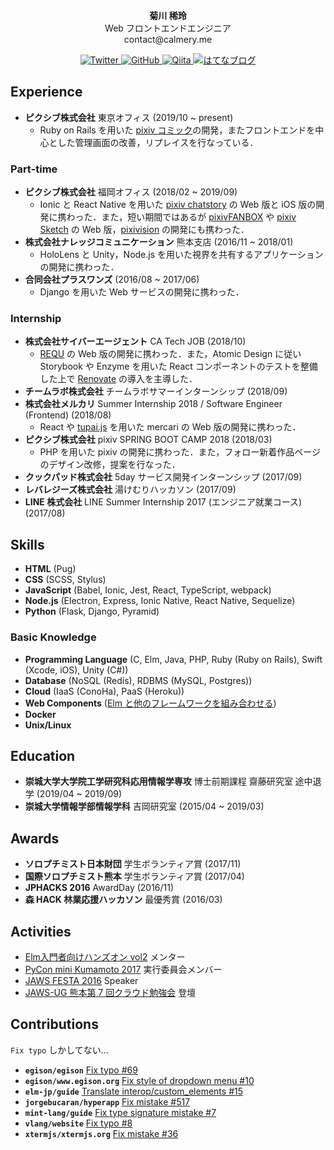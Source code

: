 <p align="center">
  <b>菊川 稀玲</b><br />
  Web フロントエンドエンジニア<br />
  contact@calmery.me
</p>

<p align="center">
  <a href="https://twitter.com/calmeryme">
    <img src="https://img.shields.io/badge/Twitter-%40calmeryme-blue" alt="Twitter" />
  </a>
  <a href="https://github.com/calmery">
    <img src="https://img.shields.io/badge/GitHub-calmery-lightgrey" alt="GitHub" />
  </a>
  <a href="https://qiita.com/calmery">
    <img src="https://img.shields.io/badge/Qiita-calmery-green" alt="Qiita" />
  </a>
  <a href="http://calmery.hatenablog.com">
    <img src="https://img.shields.io/badge/はてなブログ-calmery-yellow" alt="はてなブログ" />
  </a>
</p>

## Experience

- **ピクシブ株式会社** 東京オフィス (2019/10 ~ present)
  - Ruby on Rails を用いた [pixiv コミック](https://comic.pixiv.net/)の開発，またフロントエンドを中心とした管理画面の改善，リプレイスを行なっている．

### Part-time

- **ピクシブ株式会社** 福岡オフィス (2018/02 ~ 2019/09)
  - Ionic と React Native を用いた [pixiv chatstory](https://chatstory.pixiv.net/) の Web 版と iOS 版の開発に携わった．また，短い期間ではあるが [pixivFANBOX](https://www.pixiv.net/fanbox) や [pixiv Sketch](https://sketch.pixiv.net/) の Web 版，[pixivision](https://www.pixivision.net/) の開発にも携わった．
- **株式会社ナレッジコミュニケーション** 熊本支店 (2016/11 ~ 2018/01)
  - HoloLens と Unity，Node.js を用いた視界を共有するアプリケーションの開発に携わった．
- **合同会社プラスワンズ** (2016/08 ~ 2017/06)
  - Django を用いた Web サービスの開発に携わった．

### Internship

- **株式会社サイバーエージェント** CA Tech JOB (2018/10)
  - [REQU](https://requ.ameba.jp/) の Web 版の開発に携わった．また，Atomic Design に従い Storybook や Enzyme を用いた React コンポーネントのテストを整備した上で [Renovate](https://renovatebot.com/) の導入を主導した．
- **チームラボ株式会社** チームラボサマーインターンシップ (2018/09)
- **株式会社メルカリ** Summer Internship 2018 / Software Engineer (Frontend) (2018/08)
  - React や [tupai.js](http://tupaijs.com/) を用いた mercari の Web 版の開発に携わった．
- **ピクシブ株式会社** pixiv SPRING BOOT CAMP 2018 (2018/03)
  - PHP を用いた pixiv の開発に携わった．また，フォロー新着作品ページのデザイン改修，提案を行なった．
- **クックパッド株式会社** 5day サービス開発インターンシップ (2017/09)
- **レバレジーズ株式会社** 湯けむりハッカソン (2017/09)
- **LINE 株式会社** LINE Summer Internship 2017 (エンジニア就業コース) (2017/08)

## Skills

- **HTML** (Pug)
- **CSS** (SCSS, Stylus)
- **JavaScript** (Babel, Ionic, Jest, React, TypeScript, webpack)
- **Node.js** (Electron, Express, Ionic Native, React Native, Sequelize)
- **Python** (Flask, Django, Pyramid)

### Basic Knowledge

- **Programming Language** (C, Elm, Java, PHP, Ruby (Ruby on Rails), Swift (Xcode, iOS), Unity (C#))
- **Database** (NoSQL (Redis), RDBMS (MySQL, Postgres))
- **Cloud** (IaaS (ConoHa), PaaS (Heroku))
- **Web Components** ([Elm と他のフレームワークを組み合わせる](https://qiita.com/calmery/items/d85e4755a4d0644c0610))
- **Docker**
- **Unix/Linux**

## Education

- **崇城大学大学院工学研究科応用情報学専攻** 博士前期課程 齋藤研究室 途中退学 (2019/04 ~ 2019/09)
- **崇城大学情報学部情報学科** 吉岡研究室 (2015/04 ~ 2019/03)

## Awards

- **ソロプチミスト日本財団** 学生ボランティア賞 (2017/11)
- **国際ソロプチミスト熊本** 学生ボランティア賞 (2017/04)
- **JPHACKS 2016** AwardDay (2016/11)
- **森 HACK 林業応援ハッカソン** 最優秀賞 (2016/03)

## Activities

- [Elm入門者向けハンズオン vol2](https://elm-tokyo.connpass.com/event/94634/) メンター
- [PyCon mini Kumamoto 2017](http://kumamoto.pycon.jp/) 実行委員会メンバー
- [JAWS FESTA 2016](https://jft2016.jaws-ug.jp/) Speaker
- [JAWS-UG 熊本第 7 回クラウド勉強会](https://jaws-ug-kumamoto.doorkeeper.jp/events/48360) 登壇

## Contributions

`Fix typo` しかしてない...

- **`egison/egison`** [Fix typo #69](https://github.com/egison/egison/pull/69)
- **`egison/www.egison.org`** [Fix style of dropdown menu #10](https://github.com/egison/www.egison.org/pull/10)
- **`elm-jp/guide`** [Translate interop/custom_elements #15](https://github.com/elm-jp/guide/pull/15)
- **`jorgebucaran/hyperapp`** [Fix mistake #517](https://github.com/jorgebucaran/hyperapp/pull/517)
- **`mint-lang/guide`** [Fix type signature mistake #7](https://github.com/mint-lang/guide/pull/7)
- **`vlang/website`** [Fix typo #8](https://github.com/vlang/website/pull/8)
- **`xtermjs/xtermjs.org`** [Fix mistake #36](https://github.com/xtermjs/xtermjs.org/pull/36)
 
